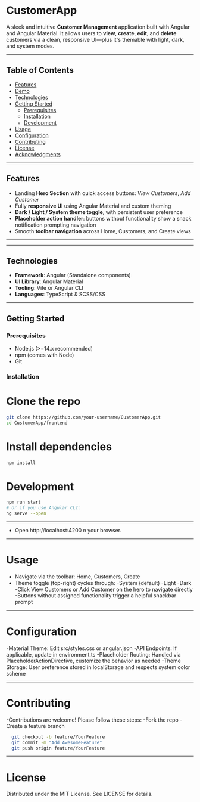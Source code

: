 # CustomerApp

A sleek and intuitive **Customer Management** application built with Angular and Angular Material. It allows users to **view**, **create**, **edit**, and **delete** customers via a clean,
responsive UI—plus it's themable with light, dark, and system modes.

---

## Table of Contents

- [Features](#features)
- [Demo](#demo)
- [Technologies](#technologies)
- [Getting Started](#getting-started)
  - [Prerequisites](#prerequisites)
  - [Installation](#installation)
  - [Development](#development)
- [Usage](#usage)
- [Configuration](#configuration)
- [Contributing](#contributing)
- [License](#license)
- [Acknowledgments](#acknowledgments)

---

## Features

- Landing **Hero Section** with quick access buttons: *View Customers*, *Add Customer*
- Fully **responsive UI** using Angular Material and custom theming
- **Dark / Light / System theme toggle**, with persistent user preference
- **Placeholder action handler**: buttons without functionality show a snack notification prompting navigation
- Smooth **toolbar navigation** across Home, Customers, and Create views

---


---

## Technologies

- **Framework**: Angular (Standalone components)  
- **UI Library**: Angular Material  
- **Tooling**: Vite or Angular CLI  
- **Languages**: TypeScript & SCSS/CSS 

---

## Getting Started

### Prerequisites

- Node.js (>=14.x recommended)  
- npm (comes with Node)  
- Git

### Installation


# Clone the repo
```bash
git clone https://github.com/your-username/CustomerApp.git
cd CustomerApp/frontend
```


# Install dependencies
```bash
npm install
```

# Development
```bash
npm run start
# or if you use Angular CLI:
ng serve --open
```
---

- Open http://localhost:4200  n your browser.

---

# Usage
- Navigate via the toolbar: Home, Customers, Create
- Theme toggle (top-right) cycles through:
     -System (default)
     -Light
     -Dark
-Click View Customers or Add Customer on the hero to navigate directly
-Buttons without assigned functionality trigger a helpful snackbar prompt

---

# Configuration

-Material Theme: Edit src/styles.css or angular.json
-API Endpoints: If applicable, update in environment.ts
-Placeholder Routing: Handled via PlaceholderActionDirective, customize the behavior as needed
-Theme Storage: User preference stored in localStorage and respects system color scheme

---

# Contributing
 -Contributions are welcome! Please follow these steps:
       -Fork the repo
       -Create a feature branch

  ```bash
    git checkout -b feature/YourFeature
    git commit -m "Add AwesomeFeature"
    git push origin feature/YourFeature
  ```
---

# License
Distributed under the MIT License. See LICENSE for details.
  


